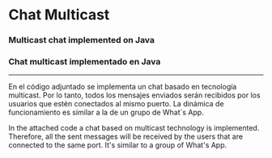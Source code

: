 # Chat Multicast
### Multicast chat implemented on Java
### Chat multicast implementado en Java
----------------------------------------------

En el código adjuntado se implementa un chat basado en tecnología multicast. Por lo tanto, todos los mensajes enviados serán recibidos por los usuarios que estén conectados al mismo puerto. La dinámica de funcionamiento es similar a la de un grupo de What´s App.

In the attached code a chat based on multicast technology is implemented. Therefore, all the sent messages will be received by the users that are connected to the same port. It's similar to a group of What's App.

